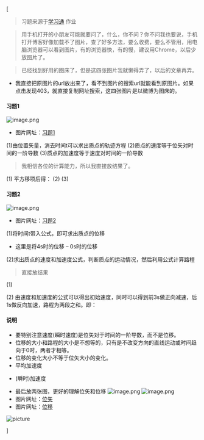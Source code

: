 [<article class="markdown-body">
<blockquote>
<p>习题来源于<a href="https://mooc1-1.chaoxing.com/mycourse/studentstudy?chapterId=215916877&amp;courseId=202877706&amp;clazzid=12368814&amp;enc=fd0ffa09fffbc8f7c5791bb667c97186">学习通</a> 作业</p>
</blockquote>
<blockquote>
<p>用手机打开的小朋友可能就要问了，什么，你不问？你不问我也要说，手机打开博客好像加载不了图片，查了好多方法，要么收费，要么不管用，用电脑浏览器可以看到图片，有的浏览器快，有的慢，建议用Chrome，以后少放图片了。</p>
</blockquote>
<blockquote>
<p>已经找到好用的图床了，但是这四张图片我就懒得弄了，以后的文章再弄。</p>
</blockquote>
<ul>
<li>我直接把原图片的url放出来了，看不到图片的搜索url就能看到原图片。如果点击发现403，就直接复制网址搜索，这四张图片是以微博为图床的。</li>
</ul>
<h4 id="习题1">习题1</h4>
<p><img alt="image.png" src="https://ae04.alicdn.com/kf/H1f80f8861c57465ba84f15cbcd76b519r.png"/></p>
<ul>
<li>图片网址：<a href="https://wx3.sinaimg.cn/mw690/ebeef3aaly1gbtoftz4ffj20jc04o0ud.jpg">习题1</a></li>
</ul>
<p>(1)由位置矢量，消去时间t可以求出质点的轨迹方程
(2)质点的速度等于位矢对时间的一阶导数
(3)质点的加速度等于速度对时间的一阶导数</p>
<blockquote>
<p>我相信各位的计算能力，所以我直接放结果了。</p>
</blockquote>
<p>(1)
<script type="math/tex">y=\frac{b}{a} \sqrt{a^{2}-x^{2}}</script>
平方移项后得：
<script type="math/tex">\frac{x^{2}}{a^{2}}+\frac{y^{2}}{b^{2}}=1</script>
(2)
<script type="math/tex">\vec{V}=\frac{d \vec{r}}{d t}=-a w \cdot \sin w t \vec{i}+b w \cos w t \vec{j}</script>
(3)
<script type="math/tex">\vec{a}=\frac{d \vec{v}}{d t}=-w^{2}(a \cos w t \vec{i}+b \sin w t \vec{j})=-w^{2} \vec{r}</script></p>
<h4 id="习题2">习题2</h4>
<p><img alt="image.png" src="https://ae06.alicdn.com/kf/Hf5f16277e4a4419395408dee1a158ed2M.png"/></p>
<ul>
<li>图片网址：<a href="https://wx1.sinaimg.cn/mw690/ebeef3aaly1gbtoftxeeaj20gw03fa9y.jpg">习题2</a></li>
</ul>
<p>(1)将时间t带入公式，即可求出质点的位移</p>
<ul>
<li>这里是将4s时的位移 – 0s时的位移</li>
</ul>
<p>(2)求出质点的速度和加速度公式，判断质点的运动情况，然后利用公式计算路程
<script type="math/tex">x=v_{0} t+\frac{1}{2} a t^{2}</script></p>
<blockquote>
<p>直接放结果</p>
</blockquote>
<p>(1)
<script type="math/tex">x=x(4)-x(0)=8(m)</script></p>
<p>(2)
<script type="math/tex">\vec{v}=\frac{d \vec{r}}{d t}</script>
<script type="math/tex">\vec{a}=\frac{d \vec{v}}{d t}</script>
由速度和加速度的公式可以得出初始速度，同时可以得到前3s做正向减速，后1s做反向加速，路程为两段之和。即：</p>
<script type="math/tex; mode=display">s=\left|\vec{v}_{0}\right| t_{1}+\frac{1}{2} \vec{a} t_{1}^{2}+\frac{1}{2}|\vec{a}| t_{2}^{2} = 10(m)</script>
<h4 id="说明">说明</h4>
<ul>
<li>要特别注意速度(瞬时速度)是位矢对于时间的一阶导数，而不是位移。</li>
<li>位移的大小和路程的大小是不想等的，只有是不改变方向的直线运动或时间趋向于0时，两者才相等。</li>
<li>位移的变化大小不等于位矢大小的变化。
<script type="math/tex">|\Delta \vec{r}| \neq \Delta r</script></li>
<li>平均加速度
<script type="math/tex">\overline{\bar{a}}=\frac{\Delta \bar{v}}{\Delta t}</script></li>
<li>
<p>(瞬时)加速度
<script type="math/tex">\vec{a}=\lim _{\Delta t \rightarrow 0} \frac{\Delta \vec{v}}{\Delta t}=\frac{\mathrm{d} \vec{v}}{\mathrm{d} t}</script></p>
</li>
<li>最后放两张图，更好的理解位矢和位移
<img alt="image.png" src="https://ae03.alicdn.com/kf/H0e922e5d5f8c42af92945c3581e317d6Y.png"/>
<img alt="image.png" src="https://ae06.alicdn.com/kf/He8074fd42e8249b9aaebeef13c0d24ddI.png"/></li>
<li>图片网址：<a href="https://wx3.sinaimg.cn/mw690/ebeef3aaly1gbtoftyuw3j20w60jmgni.jpg">位矢</a></li>
<li>图片网址：<a href="https://wx4.sinaimg.cn/mw690/ebeef3aaly1gbtoftyphej20vw0m3gno.jpg">位移</a></li>
</ul>
<p><img alt="picture" src="https://photo.feicdn.cn/5e44ec286a71d6061147d565_1581577533923"/></p>
</article>]